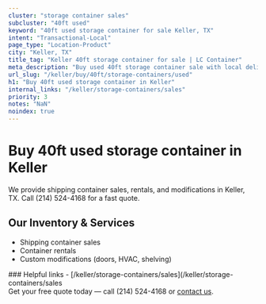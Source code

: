 ```yaml
---
cluster: "storage container sales"
subcluster: "40ft used"
keyword: "40ft used storage container for sale Keller, TX"
intent: "Transactional-Local"
page_type: "Location-Product"
city: "Keller, TX"
title_tag: "Keller 40ft storage container for sale | LC Container"
meta_description: "Buy used 40ft storage container sale with local delivery in Keller, TX. LC Container — local Since 2003. Request a fast quote today."
url_slug: "/keller/buy/40ft/storage-containers/used"
h1: "Buy 40ft used storage container in Keller"
internal_links: "/keller/storage-containers/sales"
priority: 3
notes: "NaN"
noindex: true
---
```


# Buy 40ft used storage container in Keller

We provide shipping container sales, rentals, and modifications in Keller, TX. Call (214) 524-4168 for a fast quote.

## Our Inventory & Services
- Shipping container sales
- Container rentals
- Custom modifications (doors, HVAC, shelving)

<div data-section="internal-links">
### Helpful links
- [/keller/storage-containers/sales](/keller/storage-containers/sales
</div>

<div data-section="cta">
Get your free quote today — call (214) 524-4168 or <a href="/contact">contact us</a>.
</div>

<script type="application/ld+json">{"@context":"https://schema.org","@type":"FAQPage","mainEntity":[{"@type":"Question","name":"How much does delivery cost in Keller, TX?","acceptedAnswer":{"@type":"Answer","text":"Delivery costs vary by distance and container size. Most deliveries in Keller, TX range from $150-$300. Call (214) 524-4168 for an exact quote based on your specific location."}},{"@type":"Question","name":"Do you offer financing or payment plans?","acceptedAnswer":{"@type":"Answer","text":"We accept major credit cards, checks, and can discuss commercial terms for bulk purchases. Call (214) 524-4168 to discuss options."}},{"@type":"Question","name":"Can you customize containers in Keller, TX?","acceptedAnswer":{"@type":"Answer","text":"Yes — we perform modifications like doors, HVAC, insulation, and shelving. Request a custom quote at (214) 524-4168 or via our contact form."}}]}</script>
